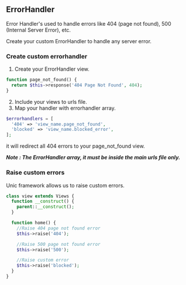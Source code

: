 ## ErrorHandler

  Error Handler's used to handle errors like 404 (page not found), 500 (Internal Server Error), etc.

  Create your custom ErrorHandler to handle any server error.

### Create custom errorhandler

  1. Create your ErrorHandler view.
```php
function page_not_found() {
  return $this->response('404 Page Not Found', 404);
}
```

  2. Include your views to urls file.
  3. Map your handler with errorhandler array.

```php
$errorhandlers = [
  '404' => 'view_name.page_not_found',
  'blocked' => 'view_name.blocked_error',
];
```

  it will redirect all 404 errors to your page_not_found view.

  ***Note : The ErrorHandler array, it must be inside the main urls file only.***

### Raise custom errors

  Unic framework allows us to raise custom errors.

```php
class view extends Views {
  function __construct() {
    parent::__construct();
  }

  function home() {
    //Raise 404 page not found error
    $this->raise('404');

    //Raise 500 page not found error
    $this->raise('500');

    //Raise custom error
    $this->raise('blocked');
  }
}
```
